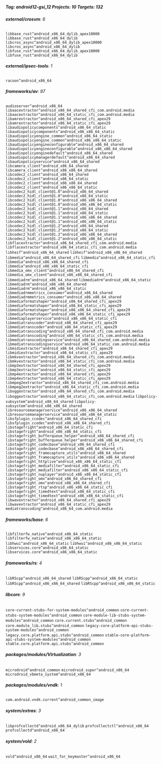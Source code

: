 ##### Tag: android12-gsi_12 Projects: 10 Targets: 132

###### **external/crosvm**: 6
`libbase_rust^android_x86_64_dylib_apex10000` `libbase_rust^android_x86_64_dylib` `libcros_async^android_x86_64_dylib_apex10000` `libcros_async^android_x86_64_dylib` `libfuse_rust^android_x86_64_dylib_apex10000` `libfuse_rust^android_x86_64_dylib`
###### **external/ipsec-tools**: 1
`racoon^android_x86_64`
###### **frameworks/av**: 97
`audioserver^android_x86_64` `libaacextractor^android_x86_64_shared_cfi_com.android.media` `libaacextractor^android_x86_64_static_cfi_com.android.media` `libamrextractor^android_x86_64_shared_cfi_apex29` `libamrextractor^android_x86_64_static_cfi_apex29` `libaudiopolicycomponents^android_x86_64_static` `libaudiopolicycomponents^android_x86_x86_64_static` `libaudiopolicyengine_common^android_x86_64_static` `libaudiopolicyengine_common^android_x86_x86_64_static` `libaudiopolicyengineconfigurable^android_x86_64_shared` `libaudiopolicyengineconfigurable^android_x86_x86_64_shared` `libaudiopolicyenginedefault^android_x86_64_shared` `libaudiopolicymanagerdefault^android_x86_64_shared` `libaudiopolicyservice^android_x86_64_shared` `libcamera_client^android_x86_64_shared` `libcamera_client^android_x86_x86_64_shared` `libcodec2_client^android_x86_64_shared` `libcodec2_client^android_x86_64_static` `libcodec2_client^android_x86_x86_64_shared` `libcodec2_client^android_x86_x86_64_static` `libcodec2_hidl_client@1.0^android_x86_64_shared` `libcodec2_hidl_client@1.0^android_x86_64_static` `libcodec2_hidl_client@1.0^android_x86_x86_64_shared` `libcodec2_hidl_client@1.0^android_x86_x86_64_static` `libcodec2_hidl_client@1.1^android_x86_64_shared` `libcodec2_hidl_client@1.1^android_x86_64_static` `libcodec2_hidl_client@1.1^android_x86_x86_64_shared` `libcodec2_hidl_client@1.1^android_x86_x86_64_static` `libcodec2_hidl_client@1.2^android_x86_64_shared` `libcodec2_hidl_client@1.2^android_x86_64_static` `libcodec2_hidl_client@1.2^android_x86_x86_64_shared` `libcodec2_hidl_client@1.2^android_x86_x86_64_static` `libflacextractor^android_x86_64_shared_cfi_com.android.media` `libflacextractor^android_x86_64_static_cfi_com.android.media` `libheif^android_x86_64_shared` `libheif^android_x86_x86_64_shared` `libmedia^android_x86_64_shared_cfi` `libmedia^android_x86_64_static_cfi` `libmedia^android_x86_x86_64_shared_cfi` `libmedia^android_x86_x86_64_static_cfi` `libmedia_omx_client^android_x86_64_shared_cfi` `libmedia_omx_client^android_x86_x86_64_shared_cfi` `libmediadrm^android_x86_64_shared` `libmediadrm^android_x86_64_static` `libmediadrm^android_x86_x86_64_shared` `libmediadrm^android_x86_x86_64_static` `libmediadrmmetrics_consumer^android_x86_64_shared` `libmediadrmmetrics_consumer^android_x86_x86_64_shared` `libmediaformatshaper^android_x86_64_shared_cfi_apex29` `libmediaformatshaper^android_x86_64_static_cfi_apex29` `libmediaformatshaper^android_x86_x86_64_shared_cfi_apex29` `libmediaformatshaper^android_x86_x86_64_static_cfi_apex29` `libmediaplayerservice^android_x86_x86_64_static_cfi` `libmediatranscoder^android_x86_64_shared_cfi_apex29` `libmediatranscoder^android_x86_64_static_cfi_apex29` `libmediatranscoding^android_x86_64_shared_cfi_com.android.media` `libmediatranscoding^android_x86_64_static_cfi_com.android.media` `libmediatranscodingservice^android_x86_64_shared_com.android.media` `libmediatranscodingservice^android_x86_64_static_com.android.media` `libmidiextractor^android_x86_64_shared_cfi_apex29` `libmidiextractor^android_x86_64_static_cfi_apex29` `libmkvextractor^android_x86_64_shared_cfi_com.android.media` `libmkvextractor^android_x86_64_static_cfi_com.android.media` `libmp3extractor^android_x86_64_shared_cfi_apex29` `libmp3extractor^android_x86_64_static_cfi_apex29` `libmp4extractor^android_x86_64_shared_cfi_apex29` `libmp4extractor^android_x86_64_static_cfi_apex29` `libmpeg2extractor^android_x86_64_shared_cfi_com.android.media` `libmpeg2extractor^android_x86_64_static_cfi_com.android.media` `liboggextractor^android_x86_64_shared_cfi_com.android.media` `liboggextractor^android_x86_64_static_cfi_com.android.media` `libpolicy-subsystem^android_x86_64_shared` `libpolicy-subsystem^android_x86_x86_64_shared` `libresourcemanagerservice^android_x86_x86_64_shared` `libresourcemanagerservice^android_x86_x86_64_static` `libsfplugin_ccodec^android_x86_64_shared_cfi` `libsfplugin_ccodec^android_x86_x86_64_shared_cfi` `libstagefright^android_x86_64_static_cfi` `libstagefright^android_x86_x86_64_static_cfi` `libstagefright_bufferqueue_helper^android_x86_64_shared_cfi` `libstagefright_bufferqueue_helper^android_x86_x86_64_shared_cfi` `libstagefright_codecbase^android_x86_64_shared_cfi` `libstagefright_codecbase^android_x86_x86_64_shared_cfi` `libstagefright_framecapture_utils^android_x86_64_shared` `libstagefright_framecapture_utils^android_x86_x86_64_shared` `libstagefright_httplive^android_x86_x86_64_static_cfi` `libstagefright_mediafilter^android_x86_64_static_cfi` `libstagefright_mediafilter^android_x86_x86_64_static_cfi` `libstagefright_nuplayer^android_x86_x86_64_static_cfi` `libstagefright_omx^android_x86_64_shared_cfi` `libstagefright_omx^android_x86_x86_64_shared_cfi` `libstagefright_rtsp^android_x86_x86_64_static_cfi` `libstagefright_timedtext^android_x86_64_static_cfi` `libstagefright_timedtext^android_x86_x86_64_static_cfi` `libwavextractor^android_x86_64_shared_cfi_apex29` `libwavextractor^android_x86_64_static_cfi_apex29` `mediatranscoding^android_x86_64_com.android.media`
###### **frameworks/base**: 6
`libfilterfw_native^android_x86_64_static` `libfilterfw_native^android_x86_x86_64_static` `libhwui^android_x86_64_static` `libhwui^android_x86_x86_64_static` `libservices.core^android_x86_64_static` `libservices.core^android_x86_x86_64_static`
###### **frameworks/rs**: 4
`libRScpp^android_x86_64_shared` `libRScpp^android_x86_64_static` `libRScpp^android_x86_x86_64_shared` `libRScpp^android_x86_x86_64_static`
###### **libcore**: 9
`core-current-stubs-for-system-modules^android_common` `core-current-stubs-system-modules^android_common` `core-module-lib-stubs-system-modules^android_common` `core.current.stubs^android_common` `core.module_lib.stubs^android_common` `legacy-core-platform-api-stubs-system-modules^android_common` `legacy.core.platform.api.stubs^android_common` `stable-core-platform-api-stubs-system-modules^android_common` `stable.core.platform.api.stubs^android_common`
###### **packages/modules/Virtualization**: 3
`microdroid^android_common` `microdroid_super^android_x86_64` `microdroid_vbmeta_system^android_x86_64`
###### **packages/modules/vndk**: 1
`com.android.vndk.current^android_common_image`
###### **system/extras**: 3
`libprofcollectd^android_x86_64_dylib` `profcollectctl^android_x86_64` `profcollectd^android_x86_64`
###### **system/vold**: 2
`vold^android_x86_64` `wait_for_keymaster^android_x86_64`
